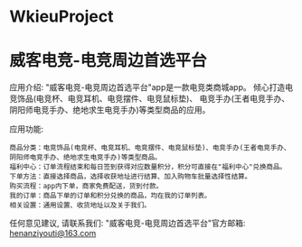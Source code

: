 # WkieuProject
# 威客电竞-电竞周边首选平台

  应用介绍: "威客电竞-电竞周边首选平台"app是一款电竞类商城app。
          倾心打造电竞饰品(电竞杯、电竞耳机、电竞摆件、电竞鼠标垫)、
          电竞手办(王者电竞手办、阴阳师电竞手办、绝地求生电竞手办)等类型商品的应用。

  应用功能: 
  
    商品分类：电竞饰品(电竞杯、电竞耳机、电竞摆件、电竞鼠标垫)、电竞手办(王者电竞手办、阴阳师电竞手办、绝地求生电竞手办)等类型商品。
    福利中心：订单流程结束和每日签到获得对应数量积分，积分可直接在"福利中心"兑换商品。
    下单方法：直接选择商品，选择收获地址进行结算、加入购物车批量选择性结算。
    购买流程：app内下单，商家免费配送，货到付款。
    我的订单：商品下单的订单和积分兑换的商品，均在我的订单列表。
    相关设置：通用设置、收货地址以及关于我们。
    
  任何意见建议, 请联系我们: 
  "威客电竞-电竞周边首选平台"官方邮箱: henanziyouti@163.com
